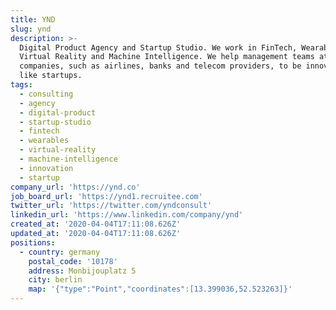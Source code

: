 ```yaml
---
title: YND
slug: ynd
description: >-
  Digital Product Agency and Startup Studio. We work in FinTech, Wearables,
  Virtual Reality and Machine Intelligence. We help management teams at big
  companies, such as airlines, banks and telecom providers, to be innovative
  like startups.
tags:
  - consulting
  - agency
  - digital-product
  - startup-studio
  - fintech
  - wearables
  - virtual-reality
  - machine-intelligence
  - innovation
  - startup
company_url: 'https://ynd.co'
job_board_url: 'https://ynd1.recruitee.com'
twitter_url: 'https://twitter.com/yndconsult'
linkedin_url: 'https://www.linkedin.com/company/ynd'
created_at: '2020-04-04T17:11:08.626Z'
updated_at: '2020-04-04T17:11:08.626Z'
positions:
  - country: germany
    postal_code: '10178'
    address: Monbijouplatz 5
    city: berlin
    map: '{"type":"Point","coordinates":[13.399036,52.523263]}'
---
```


